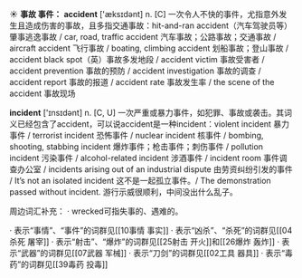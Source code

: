 ☀ <span class="category">**事故 事件：**</span>
<span class="vocabulary">**accident**</span> ['æksɪdənt] 
<span class="definition">n. [C] 一次令人不快的事件，尤指意外发生且造成伤害的事故，且多指交通事故：</span>hit-and-ran accident（汽车驾驶员等）肇事逃逸事故 / car, road, traffic accident 汽车事故；公路事故；交通事故 / aircraft accident 飞行事故 / boating, climbing accident 划船事故；登山事故 / accident black spot（英）事故多发地段 / accident victim 事故受害者 / accident prevention 事故的预防 / accident investigation 事故的调查 / accident report 事故的报道 / accident rate 事故发生率 / the scene of the accident 事故现场

<span class="vocabulary">**incident**</span> ['ɪnsɪdənt] 
<span class="definition">n. [C, U] 一次严重或暴力事件，如犯罪、事故或袭击。其词义已经包含了accident，可以说accident是一种incident：</span>violent incident 暴力事件 / terrorist incident 恐怖事件 / nuclear incident 核事件 / bombing, shooting, stabbing incident 爆炸事件；枪击事件；刺伤事件 / pollution incident 污染事件 / alcohol-related incident 涉酒事件 / incident room 事件调查办公室 / incidents arising out of an industrial dispute 由劳资纠纷引发的事件 / It’s not an isolated incident 这不是一起孤立事件。/ The demonstration passed without incident. 游行示威很顺利，中间没出什么乱子。

周边词汇补充：
· wrecked可指失事的、遇难的。

· 表示“事情”、“事件”的词群见[[10事情 事实]]
· 表示“凶杀”、“杀死”的词群见[[04杀死 屠宰]]
· 表示“射击”、“爆炸”的词群见[[25射击 开火]]和[[26爆炸 轰炸]]
· 表示“武器”的词群见[[07武器 军械]]
· 表示“刀剑”的词群见[[02工具 器具]]
· 表示“毒药”的词群见[[39毒药 投毒]]
